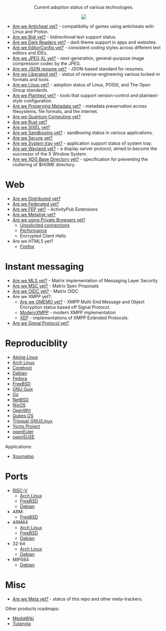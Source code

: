 <!-- vim: set tw=0: -->
<p align="center">Current adoption status of various technologies.</p>
<p align="center"><a href="https://awesome.re" target="_blank"><img src="https://awesome.re/badge-flat.svg"></a></p>

- [Are we Anticheat yet?](https://areweanticheatyet.com/) - compatibility of games using anticheats with Linux and Proton.
- [Are we Bidi yet?](./bidi.md) - bidirectional text support status.
- [Are we Dark Readers yet?](./darktheme.md) - dark theme support in apps and websites.
- [Are we EditorConfig yet?](https://editorconfig.org/) - consistent coding styles across different text editors and IDEs.
- [Are we JPEG XL yet?](./jpegxl.md) - next-generation, general-purpose image compression codec by the JPEG.
- [Are we JSON resume yet?](https://jsonresume.org/) - JSON-based standard for resumes.
- [Are we Liberated yet?](./liberation.md) - status of reverse-engineering various locked-in formats and tools.
- [Are we Linux yet?](./linux.md) - adoption status of Linux, POSIX, and The Open Group standards.
- [Are we Plaintext yet?](https://github.com/avidseeker/awesome-plaintext) - tools that support version-control and plaintext-style configuration.
- [Are we Preserving Metadata yet?](./meta.md) - metadata preservation across filesystems, file formats, and the internet.
- [Are we Quantum Computing yet?](https://arewequantumyet.github.io/)
- [Are we Rust yet?](https://github.com/UgurcanAkkok/AreWeRustYet)
- [Are we SIXEL yet?](https://www.arewesixelyet.com/)
- [Are we Sandboxing yet?](./sandbox.md) - sandboxing status in various applications.
- [Are we Secure yet?](https://security.archlinux.org/)
- [Are we System tray yet?](./systray.md) - application support status of system tray.
- [Are we Wayland yet?](https://arewewaylandyet.com/) - a display server protocol, aimed to become the successor of the X Window System.
- [Are we XDG Base Directory yet?](https://wiki.archlinux.org/title/XDG_Base_Directory#Support) - specification for preventing the cluttering of $HOME directory.

# Web
- [Are we Distributed yet?](https://arewedistributedyet.com/)
- [Are we Federated yet?](./fediverse.md)
- [Are we FEP yet?](./fep.md) - ActivityPub Extensions
- [Are we Metalink yet?](https://en.wikipedia.org/wiki/Metalink)
- [Are we using Private Browsers yet?](https://privacytests.org/)
	- [Unsolicited connections](https://github.com/privacytests/privacytests.org/discussions/215)
	- [Performance](https://github.com/privacytests/privacytests.org/discussions/214)
	- Encrypted Client Hello
- Are we HTML5 yet?
	- [Firefox](https://wiki.mozilla.org/Platform/AreWeFunYet)

# Instant messaging
- [Are we MLS yet?](https://arewemlsyet.com/) - Matrix implementation of Messaging Layer Security
- [Are we MSC yet?](https://github.com/matrix-org/matrix-spec-proposals) - Matrix Spec Proposals
- [Are we OIDC yet?](https://areweoidcyet.com/) - Matrix OIDC
- Are we XMPP yet?:
	- [Are we OMEMO yet?](https://omemo.top/) - XMPP Multi-End Message and Object Encryption status based off Signal Protocol.
	- [ModernXMPP](https://docs.modernxmpp.org/client/protocol/) - modern XMPP implementation
	- [XEP](https://xmpp.org/extensions/) - implementations of XMPP Extended Protocols.
- [Are we Signal Protocol yet?](./liberation.md)

# Reproduciblity
- [Alpine Linux](https://tests.reproducible-builds.org/alpine/alpine.html)
- [Arch Linux](https://reproducible.archlinux.org/)
- [Coreboot](https://tests.reproducible-builds.org/coreboot/)
- [Debian](https://tests.reproducible-builds.org/debian/reproducible.html)
- [Fedora](https://pagure.io/fedora-reproducible-builds/project)
- [FreeBSD](https://tests.reproducible-builds.org/freebsd/)
- [GNU Guix](https://data.guix.gnu.org/repository/1/branch/master/latest-processed-revision/package-reproducibility)
- [Go](https://reproducible.nixos.org/)
- [NetBSD](https://tests.reproducible-builds.org/netbsd/)
- [NixOS](https://reproducible.nixos.org/)
- [OpenWrt](https://tests.reproducible-builds.org/openwrt/)
- [Qubes OS](https://qubesos.gitlab.io/qubes-g2g-report/)
- [Trisquel GNU/Linux](https://gitlab.com/debdistutils/reproduce/trisquel/)
- [Yocto Project](https://www.yoctoproject.org/reproducible-build-results/)
- [openEuler](https://reproducible-builds.openeuler.org/)
- [openSUSE](http://rb.zq1.de/compare.factory/)

Applications:
- [Xournalpp](https://github.com/xournalpp/xournalpp/discussions/5749)

# Ports
- [RISC-V](https://github.com/xmpf/awesome-risc-v)
	- [Arch Linux](https://archriscv.felixc.at/.status/status.htm)
	- [FreeBSD](https://wiki.freebsd.org/riscv/ports)
	- [Debian](https://wiki.debian.org/RISC-V)
- ARM:
	- [FreeBSD](https://www.freshports.org/search.php?stype=name&method=match&query=u-boot-&num=100&orderby=category&orderbyupdown=asc&search=Search&format=html&branch=head)
- ARM64
	- [Arch Linux](https://archlinuxarm.org/wiki/Platforms)
	- [FreeBSD](https://wiki.freebsd.org/arm64/ports)
	- [Debian](https://www.debian.org/ports/arm/)
- 32-bit
	- [Arch Linux](https://www.archlinux32.org/packages/)
	- [Debian](https://www.debian.org/ports/i386/)
- MIPS64
	- [Debian](https://wiki.debian.org/mips64el)

# Misc
- [Are we Meta yet?](./meta.md) - status of this repo and other meta-trackers.

Other products roadmaps:
- [MediaWiki](https://www.mediawiki.org/wiki/Feature_map)
- [Tutanota](https://tuta.com/roadmap)

